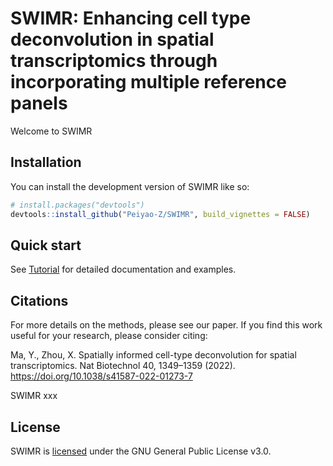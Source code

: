 # SWIMR: Enhancing cell type deconvolution in spatial transcriptomics through incorporating multiple reference panels

Welcome to SWIMR

## Installation

You can install the development version of SWIMR like so:

``` r
# install.packages("devtools")
devtools::install_github("Peiyao-Z/SWIMR", build_vignettes = FALSE)
```

## Quick start

See [Tutorial](vignettes/SWIMR_Human_developing_heart.Rmd) for detailed documentation and examples.

## Citations

For more details on the methods, please see our paper. If you find this work useful for your research, please consider citing:

Ma, Y., Zhou, X. Spatially informed cell-type deconvolution for spatial transcriptomics. Nat Biotechnol 40, 1349–1359 (2022). <https://doi.org/10.1038/s41587-022-01273-7>

SWIMR xxx

## License

SWIMR is [licensed](./LICENSE.md) under the GNU General Public License v3.0.
